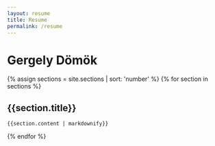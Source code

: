 ```yaml
---
layout: resume
title: Resume
permalink: /resume
---
```


# Gergely Dömök

{% assign sections = site.sections | sort: 'number' %}
{% for section in sections %}
  <div class="sections">
  <section class="section">
    <h2 class="section-title"> {{section.title}} </h2>

    {{section.content | markdownify}}
  </section>
  </div>
{% endfor %}
